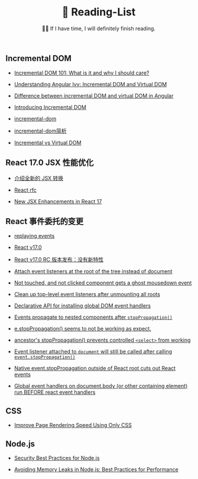 <h1 align="center">🚁 Reading-List</h1>

<p align="center">🐱‍👓 If I have time, I will definitely finish reading.</p>

<br />



## Incremental DOM

- [Incremental DOM 101: What is it and why I should care?](https://auth0.com/blog/incremental-dom/)

- [Understanding Angular Ivy: Incremental DOM and Virtual DOM](https://blog.nrwl.io/understanding-angular-ivy-incremental-dom-and-virtual-dom-243be844bf36)

- [Difference between incremental DOM and virtual DOM in Angular](https://stackoverflow.com/questions/59353089/difference-between-incremental-dom-and-virtual-dom-in-angular)

- [Introducing Incremental DOM](https://medium.com/google-developers/introducing-incremental-dom-e98f79ce2c5f)

- [incremental-dom](http://google.github.io/incremental-dom/#dom-element-updates--reuse)

- [incremental-dom简析](https://yrq110.me/post/front-end/brief-of-incremental-dom/)

- [Incremental vs Virtual DOM](https://blog.bitsrc.io/incremental-vs-virtual-dom-eb7157e43dca)


## React 17.0 JSX 性能优化

- [介绍全新的 JSX 转换](https://zh-hans.reactjs.org/blog/2020/09/22/introducing-the-new-jsx-transform.html)

- [React rfc](https://github.com/reactjs/rfcs/blob/createlement-rfc/text/0000-create-element-changes.md#motivation)

- [New JSX Enhancements in React 17](https://blog.bitsrc.io/new-jsx-enhancements-in-react-17-e5f64acbea89)


## React 事件委托的变更

- [replaying events](https://twitter.com/dan_abramov/status/1200118229697486849)

- [React v17.0](https://zh-hans.reactjs.org/blog/2020/10/20/react-v17.html)

- [React v17.0 RC 版本发布：没有新特性](https://zh-hans.reactjs.org/blog/2020/08/10/react-v17-rc.html)

- [Attach event listeners at the root of the tree instead of document](https://github.com/facebook/react/pull/8117)

- [Not touched, and not clicked component gets a ghost mousedown event](https://github.com/facebook/react/issues/11530)

- [Clean up top-level event listeners after unmounting all roots](https://github.com/facebook/react/issues/7128)

- [Declarative API for installing global DOM event handlers](https://github.com/facebook/react/issues/285)

- [Events propagate to nested components after `stopPropagation()`](https://github.com/facebook/react/issues/1691)

- [e.stopPropagation() seems to not be working as expect.](https://github.com/facebook/react/issues/4335)

- [ancestor's stopPropagation() prevents controlled `<select>` from working](https://github.com/facebook/react/issues/13451)

- [Event listener attached to `document` will still be called after calling `event.stopPropagation()`](https://github.com/facebook/react/issues/12518)

- [Native event.stopPropagation outside of React root cuts out React events](https://github.com/facebook/react/issues/8693)

- [Global event handlers on document.body (or other containing element) run BEFORE react event handlers](https://github.com/facebook/react/issues/7094)

## CSS

- [Improve Page Rendering Speed Using Only CSS](https://blog.bitsrc.io/improve-page-rendering-speed-using-only-css-a61667a16b2)

## Node.js

- [Security Best Practices for Node.js](https://blog.appsignal.com/2020/08/12/security-best-practices-for-nodejs.html)

- [Avoiding Memory Leaks in Node.js: Best Practices for Performance](https://blog.appsignal.com/2020/05/06/avoiding-memory-leaks-in-nodejs-best-practices-for-performance.html)
